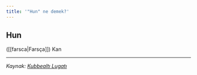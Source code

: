 ```yaml
---
title: '"Hun" ne demek?'
---
```


## Hun
([[farsca|Farsça]]) Kan

---
*Kaynak: [Kubbealtı Lugatı](https://lugatim.com/s/hun)*
